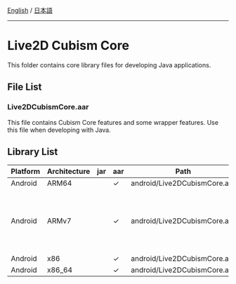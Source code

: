 [English](README.md) / [日本語](README.ja.md)

---

# Live2D Cubism Core

This folder contains core library files for developing Java applications.

## File List

### Live2DCubismCore.aar

This file contains Cubism Core features and some wrapper features.
Use this file when developing with Java.

## Library List

| Platform | Architecture | jar | aar | Path                         | Note |
| --- | --- | --- | --- |------------------------------| --- |
| Android | ARM64 |  |✓  | android/Live2DCubismCore.aar |    |
| Android | ARMv7 |  | ✓ | android/Live2DCubismCore.aar | This library is currently deprecated and will be removed in the near future. |
| Android | x86 |  | ✓ | android/Live2DCubismCore.aar |    |
| Android | x86_64 |  | ✓ | android/Live2DCubismCore.aar |    |
